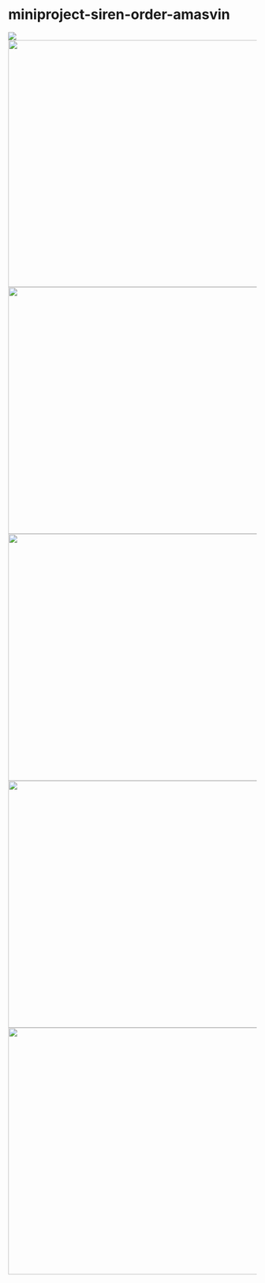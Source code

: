 # miniproject-siren-order-amasvin
<img src="https://user-images.githubusercontent.com/84005648/146762587-51744904-99a6-4bcb-94f3-db631a219864.png" />
<img src="https://user-images.githubusercontent.com/84005648/146761647-f05559c6-eee2-4177-8d2b-fd1228977bea.png" width="1000" height="500"/>
<img src="https://user-images.githubusercontent.com/84005648/146762337-7202f0e8-db41-47ac-a187-10e6282db26c.png" width="1000" height="500"/>
<img src="https://user-images.githubusercontent.com/84005648/146762447-51828cbf-69f7-431a-b513-d4c2d52c5165.png" width="1000" height="500"/>
<img src="https://user-images.githubusercontent.com/84005648/146762867-8eec8f73-a9a6-415c-8845-b38ec1be6714,png" width="1000" height="500"/>
<img src="https://user-images.githubusercontent.com/84005648/146762752-d5c55cab-1efe-4fe5-b1c0-e2f63f467988.png" width="1000" height="500"/>

